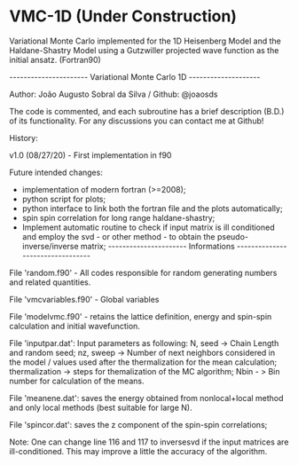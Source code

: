 # VMC-1D (Under Construction)
Variational Monte Carlo implemented for the 1D Heisenberg Model and the Haldane-Shastry Model using a Gutzwiller projected wave function as the initial ansatz. (Fortran90) 


 ---------------------- Variational Monte Carlo 1D --------------------

 Author: João Augusto Sobral da Silva / Github: @joaosds

 The code is commented, and each subroutine has a brief description (B.D.)
 of its functionality. For any discussions you can contact me at Github!

 History:

  v1.0 (08/27/20) - First implementation in f90
  
 Future intended changes:
  - implementation of modern fortran (>=2008);
  - python script for plots;
  - python interface to link both the fortran file and the plots automatically;
  - spin spin correlation for long range haldane-shastry;
  - Implement automatic routine to check if input matrix is ill conditioned and employ the svd - or other method - to obtain
  the pseudo-inverse/inverse matrix;
 ---------------------- Informations ---------------------------------

 File 'random.f90' - All codes responsible for random generating numbers
 and related quantities.

 File 'vmcvariables.f90' - Global variables

 File 'modelvmc.f90' - retains the lattice definition, energy and spin-spin
 calculation and initial wavefunction.
 
 File 'inputpar.dat': Input parameters as following:
 N, seed -> Chain Length and random seed;
 nz, sweep -> Number of next neighbors considered in the model / values
 used after the thermalization for the mean calculation;
 thermalization -> steps for themalization of the MC algorithm;
 Nbin - > Bin number for calculation of the means.

 File 'meanene.dat': saves the energy obtained from nonlocal+local method
 and only local methods (best suitable for large N).

 File 'spincor.dat': saves the z component of the spin-spin correlations;

 Note: One can change line 116 and 117 to inversesvd if the input matrices
 are ill-conditioned. This may improve a little the accuracy of the algorithm.
